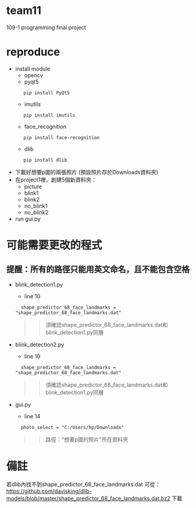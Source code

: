 # team11
109-1 programming final project

# reproduce
* install module
  * opencv
  * pyqt5
  ```
     pip install PyQt5
  ```
  * imutils
  ```
     pip install imutils
  ```
  * face_recognition
  ```
     pip install face-recognition
  ```
  * dlib
  ```
     pip install dlib
  ```
* 下載好想要p圖的兩張照片
   (預設照片存於Downloads資料夾)
* 在project1裡，創建5個新資料夾：
  * picture
  * blink1
  * blink2
  * no_blink1
  * no_blink2
* run gui.py

# 可能需要更改的程式
## 提醒：所有的路徑只能用英文命名，且不能包含空格
* blink_detection1.py
  * line 10
  ```
    shape_predictor_68_face_landmarks = "shape_predictor_68_face_landmarks.dat"
  ```
     >> 須確認shape_predictor_68_face_landmarks.dat和blink_detection1.py同層
* blink_detection2.py
  * line 10
  ```
    shape_predictor_68_face_landmarks = "shape_predictor_68_face_landmarks.dat"
  ```
     >> 須確認shape_predictor_68_face_landmarks.dat和blink_detection1.py同層

* gui.py
  * line 14
  ```
    photo_select = "C:/Users/hp/Downloads"
  ```
  >> 路徑："想要p圖的照片"所在資料夾

# 備註
若dlib內找不到shape_predictor_68_face_landmarks.dat
可從：https://github.com/davisking/dlib-models/blob/master/shape_predictor_68_face_landmarks.dat.bz2 下載



